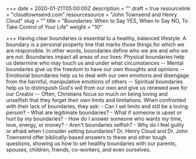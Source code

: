 +++
date = 2020-01-21T05:00:00Z
description = ""
draft = true
resourcelink = "cloudtownsend.com"
resourcesource = "John Townsend and Henry Cloud"
slug = ""
title = "Boundaries: When to Say YES, When to Say NO, To Take Control of Your Life"
weight = "10"

+++
Having clear boundaries is essential to a healthy, balanced lifestyle. A boundary is a personal property line that marks those things for which we are responsible. In other words, boundaries define who we are and who we are not. Boundaries impact all areas of our lives: Physical boundaries help us determine who may touch us and under what circumstances -- Mental boundaries give us the freedom to have our own thoughts and opinions -- Emotional boundaries help us to deal with our own emotions and disengage from the harmful, manipulative emotions of others -- Spiritual boundaries help us to distinguish God's will from our own and give us renewed awe for our Creator -- Often, Christians focus so much on being loving and unselfish that they forget their own limits and limitations. When confronted with their lack of boundaries, they ask: - Can I set limits and still be a loving person? - What are legitimate boundaries? - What if someone is upset or hurt by my boundaries? - How do I answer someone who wants my time, love, energy, or money? - Aren't boundaries selfish? - Why do I feel guilty or afraid when I consider setting boundaries? Dr. Henry Cloud and Dr. John Townsend offer biblically-based answers to these and other tough questions, showing us how to set healthy boundaries with our parents, spouses, children, friends, co-workers, and even ourselves.